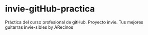 # invie-gitHub-practica
Práctica del curso profesional de gitHub.
Proyecto invie. Tus mejores guitarras invie-sibles by ARecinos
